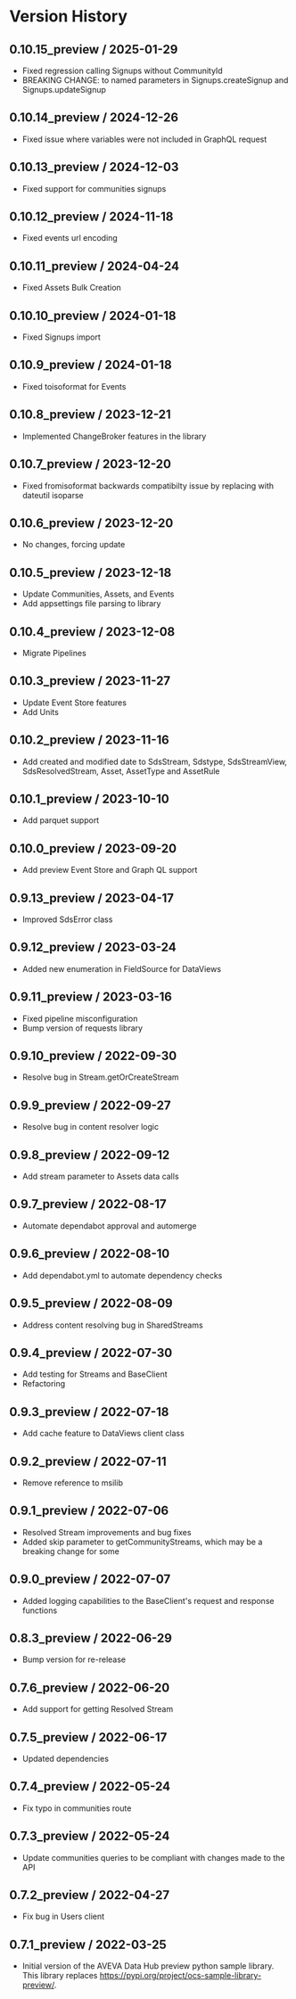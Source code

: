 # Version History

## 0.10.15_preview / 2025-01-29

- Fixed regression calling Signups without CommunityId
- BREAKING CHANGE: to named parameters in Signups.createSignup and Signups.updateSignup

## 0.10.14_preview / 2024-12-26

- Fixed issue where variables were not included in GraphQL request

## 0.10.13_preview / 2024-12-03

- Fixed support for communities signups

## 0.10.12_preview / 2024-11-18

- Fixed events url encoding

## 0.10.11_preview / 2024-04-24

- Fixed Assets Bulk Creation

## 0.10.10_preview / 2024-01-18

- Fixed Signups import

## 0.10.9_preview / 2024-01-18

- Fixed toisoformat for Events

## 0.10.8_preview / 2023-12-21

- Implemented ChangeBroker features in the library

## 0.10.7_preview / 2023-12-20

- Fixed fromisoformat backwards compatibilty issue by replacing with dateutil isoparse

## 0.10.6_preview / 2023-12-20

- No changes, forcing update

## 0.10.5_preview / 2023-12-18

- Update Communities, Assets, and Events
- Add appsettings file parsing to library

## 0.10.4_preview / 2023-12-08

- Migrate Pipelines

## 0.10.3_preview / 2023-11-27

- Update Event Store features
- Add Units

## 0.10.2_preview / 2023-11-16

- Add created and modified date to SdsStream, Sdstype, SdsStreamView, SdsResolvedStream, Asset, AssetType and AssetRule

## 0.10.1_preview / 2023-10-10

- Add parquet support

## 0.10.0_preview / 2023-09-20

- Add preview Event Store and Graph QL support

## 0.9.13_preview / 2023-04-17

- Improved SdsError class

## 0.9.12_preview / 2023-03-24

- Added new enumeration in FieldSource for DataViews

## 0.9.11_preview / 2023-03-16

- Fixed pipeline misconfiguration
- Bump version of requests library

## 0.9.10_preview / 2022-09-30

- Resolve bug in Stream.getOrCreateStream

## 0.9.9_preview / 2022-09-27

- Resolve bug in content resolver logic

## 0.9.8_preview / 2022-09-12

- Add stream parameter to Assets data calls

## 0.9.7_preview / 2022-08-17

- Automate dependabot approval and automerge

## 0.9.6_preview / 2022-08-10

- Add dependabot.yml to automate dependency checks

## 0.9.5_preview / 2022-08-09

- Address content resolving bug in SharedStreams

## 0.9.4_preview / 2022-07-30

- Add testing for Streams and BaseClient
- Refactoring

## 0.9.3_preview / 2022-07-18

- Add cache feature to DataViews client class

## 0.9.2_preview / 2022-07-11

- Remove reference to msilib

## 0.9.1_preview / 2022-07-06

- Resolved Stream improvements and bug fixes
- Added skip parameter to getCommunityStreams, which may be a breaking change for some

## 0.9.0_preview / 2022-07-07

- Added logging capabilities to the BaseClient's request and response functions

## 0.8.3_preview / 2022-06-29

- Bump version for re-release

## 0.7.6_preview / 2022-06-20

- Add support for getting Resolved Stream

## 0.7.5_preview / 2022-06-17

- Updated dependencies

## 0.7.4_preview / 2022-05-24

- Fix typo in communities route

## 0.7.3_preview / 2022-05-24

- Update communities queries to be compliant with changes made to the API

## 0.7.2_preview / 2022-04-27

- Fix bug in Users client

## 0.7.1_preview / 2022-03-25

- Initial version of the AVEVA Data Hub preview python sample library. This library replaces https://pypi.org/project/ocs-sample-library-preview/.
